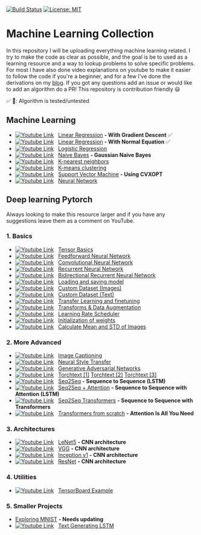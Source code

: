 [![Build Status](https://travis-ci.com/AladdinPerzon/Machine-Learning-Collection.svg?branch=master)](https://travis-ci.com/AladdinPerzon/Machine-Learning-Collection) [![License: MIT](https://img.shields.io/badge/License-MIT-yellow.svg)](https://opensource.org/licenses/MIT)

[logo]: https://github.com/AladdinPerzon/Machine-Learning-Collection/blob/master/ML/others/logo/ylogo1.png

# Machine Learning Collection
In this repository I will be uploading everything machine learning related. I try to make the code as clear as possible, and the goal is be to used as a learning resource and a way to lookup problems to solve specific problems. For most I have also done video explanations on youtube to make it easier to follow the code if you're a beginner, and for a few I've done the derivations on my [blog](https://aladdinperzon.github.io). If you got any questions add an issue or would like to add an algorithm do a PR! This repository is contribution friendly :smiley:

:white_check_mark: :small_red_triangle:: Algorithm is tested/untested

## Machine Learning
* [![Youtube Link][logo]](https://youtu.be/pCCUnoes1Po) &nbsp; [Linear Regression](https://github.com/AladdinPerzon/Machine-Learning-Collection/blob/master/ML/algorithms/linearregression/linear_regression_gradient_descent.py) **- With Gradient Descent** :white_check_mark: 
* [![Youtube Link][logo]](https://youtu.be/DQ6xfe75CDk) &nbsp; [Linear Regression](https://github.com/AladdinPerzon/Machine-Learning-Collection/blob/master/ML/algorithms/linearregression/linear_regression_normal_equation.py) **- With Normal Equation** :white_check_mark:
* [![Youtube Link][logo]](https://youtu.be/x1ez9vi611I) &nbsp; [Logistic Regression](https://github.com/AladdinPerzon/Machine-Learning-Collection/blob/master/ML/algorithms/logisticregression/logistic_regression.py)
* [![Youtube Link][logo]](https://youtu.be/3trW5Lig7BU) &nbsp; [Naive Bayes](https://github.com/AladdinPerzon/Machine-Learning-Collection/blob/master/ML/algorithms/naivebayes/naivebayes.py) **- Gaussian Naive Bayes**
* [![Youtube Link][logo]](https://youtu.be/QzAaRuDskyc) &nbsp; [K-nearest neighbors](https://github.com/AladdinPerzon/Machine-Learning-Collection/blob/master/ML/algorithms/knn/knn.py)
* [![Youtube Link][logo]](https://youtu.be/W4fSRHeafMo) &nbsp; [K-means clustering](https://github.com/AladdinPerzon/Machine-Learning-Collection/blob/master/ML/algorithms/kmeans/kmeansclustering.py) 
* [![Youtube Link][logo]](https://youtu.be/gBTtR0bs-1k) &nbsp; [Support Vector Machine](https://github.com/AladdinPerzon/Machine-Learning-Collection/blob/master/ML/algorithms/svm/svm.py) **- Using CVXOPT**
* [![Youtube Link][logo]](https://youtu.be/NJvojeoTnNM) &nbsp; [Neural Network](https://github.com/AladdinPerzon/Machine-Learning-Collection/blob/master/ML/algorithms/neuralnetwork/NN.py)

## Deep learning Pytorch
Always looking to make this resource larger and if you have any suggestions leave them as a comment on YouTube.

### 1. Basics
* [![Youtube Link][logo]](https://youtu.be/x9JiIFvlUwk) &nbsp; [Tensor Basics](https://github.com/AladdinPerzon/Machine-Learning-Collection/blob/master/ML/Pytorch/Basics/pytorch_tensorbasics.py)
* [![Youtube Link][logo]](https://youtu.be/Jy4wM2X21u0) &nbsp; [Feedforward Neural Network](https://github.com/AladdinPerzon/Machine-Learning-Collection/blob/804c45e83b27c59defb12f0ea5117de30fe25289/ML/Pytorch/Basics/pytorch_simple_fullynet.py#L26-L35)
* [![Youtube Link][logo]](https://youtu.be/wnK3uWv_WkU) &nbsp; [Convolutional Neural Network](https://github.com/AladdinPerzon/Machine-Learning-Collection/blob/157a5f458f272a513eb6b4a19d6613aec32dc21c/ML/Pytorch/Basics/pytorch_simple_CNN.py#L25-L41)
* [![Youtube Link][logo]](https://youtu.be/Gl2WXLIMvKA) &nbsp; [Recurrent Neural Network](https://github.com/AladdinPerzon/Machine-Learning-Collection/blob/master/ML/Pytorch/Basics/pytorch_rnn_gru_lstm.py)
* [![Youtube Link][logo]](https://youtu.be/jGst43P-TJA) &nbsp; [Bidirectional Recurrent Neural Network](https://github.com/AladdinPerzon/Machine-Learning-Collection/blob/master/ML/Pytorch/Basics/pytorch_bidirectional_lstm.py)
* [![Youtube Link][logo]](https://youtu.be/g6kQl_EFn84) &nbsp; [Loading and saving model](https://github.com/AladdinPerzon/Machine-Learning-Collection/blob/804c45e83b27c59defb12f0ea5117de30fe25289/ML/Pytorch/Basics/pytorch_loadsave.py#L26-L34)
* [![Youtube Link][logo]](https://youtu.be/ZoZHd0Zm3RY) &nbsp; [Custom Dataset (Images)](https://github.com/AladdinPerzon/Machine-Learning-Collection/blob/aba36b89b438ca8f608a186f4d61d1b60c7f24e0/ML/Pytorch/Basics/custom_dataset/custom_dataset.py#L12-L29)
* [![Youtube Link][logo]](https://youtu.be/9sHcLvVXsns) &nbsp; [Custom Dataset (Text)](https://github.com/AladdinPerzon/Machine-Learning-Collection/blob/master/ML/Pytorch/Basics/custom_dataset_txt/loader_customtext.py)
* [![Youtube Link][logo]](https://youtu.be/qaDe0qQZ5AQ) &nbsp; [Transfer Learning and finetuning](https://github.com/AladdinPerzon/Machine-Learning-Collection/blob/804c45e83b27c59defb12f0ea5117de30fe25289/ML/Pytorch/Basics/pytorch_pretrain_finetune.py#L33-L54)
* [![Youtube Link][logo]](https://youtu.be/Zvd276j9sZ8) &nbsp; [Transforms & Data Augmentation](https://github.com/AladdinPerzon/Machine-Learning-Collection/blob/804c45e83b27c59defb12f0ea5117de30fe25289/ML/Pytorch/Basics/pytorch_transforms.py#L56-L72)
* [![Youtube Link][logo]](https://youtu.be/P31hB37g4Ak) &nbsp; [Learning Rate Scheduler](https://github.com/AladdinPerzon/Machine-Learning-Collection/blob/804c45e83b27c59defb12f0ea5117de30fe25289/ML/Pytorch/Basics/pytorch_lr_ratescheduler.py#L45-L78) 
* [![Youtube Link][logo]](https://youtu.be/xWQ-p_o0Uik) &nbsp; [Initialization of weights](https://github.com/AladdinPerzon/Machine-Learning-Collection/blob/804c45e83b27c59defb12f0ea5117de30fe25289/ML/Pytorch/Basics/pytorch_init_weights.py#L35-L49)
* [![Youtube Link][logo]](https://youtu.be/y6IEcEBRZks) &nbsp; [Calculate Mean and STD of Images](https://github.com/AladdinPerzon/Machine-Learning-Collection/blob/aba36b89b438ca8f608a186f4d61d1b60c7f24e0/ML/Pytorch/Basics/pytorch_std_mean.py#L41-L53)

### 2. More Advanced
* [![Youtube Link][logo]](https://youtu.be/y2BaTt1fxJU) &nbsp; [Image Captioning](https://github.com/AladdinPerzon/Machine-Learning-Collection/tree/master/ML/Pytorch/more_advanced/image_captioning)
* [![Youtube Link][logo]](https://youtu.be/imX4kSKDY7s) &nbsp; [Neural Style Transfer](https://github.com/AladdinPerzon/Machine-Learning-Collection/blob/master/ML/Pytorch/more_advanced/neuralstyle/nst.py)
* [![Youtube Link][logo]](https://youtu.be/5RYETbFFQ7s) &nbsp; [Generative Adversarial Networks](https://github.com/AladdinPerzon/Machine-Learning-Collection/tree/master/ML/Pytorch/more_advanced/GANs)
* [![Youtube Link][logo]](https://www.youtube.com/playlist?list=PLhhyoLH6IjfzxdlsLrclcCTsS8kIcfWJb) &nbsp; [Torchtext [1]](https://github.com/AladdinPerzon/Machine-Learning-Collection/blob/master/ML/Pytorch/more_advanced/torchtext/torchtext_tutorial1.py) [Torchtext [2]](https://github.com/AladdinPerzon/Machine-Learning-Collection/blob/master/ML/Pytorch/more_advanced/torchtext/torchtext_tutorial2.py) [Torchtext [3]](https://github.com/AladdinPerzon/Machine-Learning-Collection/blob/master/ML/Pytorch/more_advanced/torchtext/torchtext_tutorial3.py)
* [![Youtube Link][logo]](https://youtu.be/EoGUlvhRYpk) &nbsp; [Seq2Seq](https://github.com/AladdinPerzon/Machine-Learning-Collection/blob/master/ML/Pytorch/more_advanced/Seq2Seq/seq2seq.py) **- Sequence to Sequence (LSTM)**
* [![Youtube Link][logo]](https://youtu.be/sQUqQddQtB4) &nbsp; [Seq2Seq + Attention](https://github.com/AladdinPerzon/Machine-Learning-Collection/blob/master/ML/Pytorch/more_advanced/Seq2Seq_attention/seq2seq_attention.py) **- Sequence to Sequence with Attention (LSTM)**
* [![Youtube Link][logo]](https://youtu.be/M6adRGJe5cQ) &nbsp; [Seq2Seq Transformers](https://github.com/AladdinPerzon/Machine-Learning-Collection/blob/master/ML/Pytorch/more_advanced/seq2seq_transformer/seq2seq_transformer.py) **- Sequence to Sequence with Transformers**
* [![Youtube Link][logo]](https://youtu.be/U0s0f995w14) &nbsp; [Transformers from scratch](https://github.com/AladdinPerzon/Machine-Learning-Collection/blob/master/ML/Pytorch/more_advanced/transformer_from_scratch/transformer_from_scratch.py) **- Attention Is All You Need**


### 3. Architectures
* [![Youtube Link][logo]](https://youtu.be/fcOW-Zyb5Bo) &nbsp; [LeNet5](https://github.com/AladdinPerzon/Machine-Learning-Collection/blob/79f2e1928906f3cccbae6c024f3f79fd05262cd1/ML/Pytorch/CNN_architectures/lenet5_pytorch.py#L15-L35) **- CNN architecture**
* [![Youtube Link][logo]](https://youtu.be/ACmuBbuXn20) &nbsp; [VGG](https://github.com/AladdinPerzon/Machine-Learning-Collection/blob/79f2e1928906f3cccbae6c024f3f79fd05262cd1/ML/Pytorch/CNN_architectures/pytorch_vgg_implementation.py#L16-L62) **- CNN architecture**
* [![Youtube Link][logo]](https://youtu.be/uQc4Fs7yx5I) &nbsp; [Inception v1](https://github.com/AladdinPerzon/Machine-Learning-Collection/blob/master/ML/Pytorch/CNN_architectures/pytorch_inceptionet.py) **- CNN architecture**
* [![Youtube Link][logo]](https://youtu.be/DkNIBBBvcPs) &nbsp; [ResNet](https://github.com/AladdinPerzon/Machine-Learning-Collection/blob/master/ML/Pytorch/CNN_architectures/pytorch_resnet.py) **- CNN architecture**
 
### 4. Utilities
* [![Youtube Link][logo]](https://youtu.be/RLqsxWaQdHE) &nbsp; [TensorBoard Example](https://github.com/AladdinPerzon/Machine-Learning-Collection/blob/79f2e1928906f3cccbae6c024f3f79fd05262cd1/ML/Pytorch/Basics/pytorch_tensorboard_.py#L72-L120)

### 5. Smaller Projects
* [Exploring MNIST](https://github.com/AladdinPerzon/Machine-Learning-Collection/tree/master/ML/Projects/Exploring_MNIST) **- Needs updating**
* [![Youtube Link][logo]](https://youtu.be/WujVlF_6h5A) &nbsp; [Text Generating LSTM](https://github.com/AladdinPerzon/Machine-Learning-Collection/blob/master/ML/Projects/text_generation_babynames/generating_names.py)


